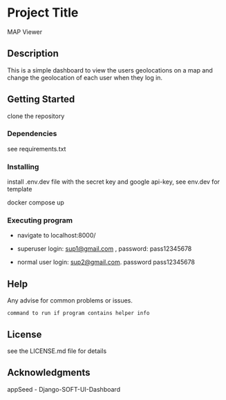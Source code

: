 # Project Title

MAP Viewer

## Description

This is a simple dashboard to view the users geolocations on a map and change the geolocation of each user when they log in.

## Getting Started

clone the repository

### Dependencies

see requirements.txt

### Installing

install .env.dev file with the secret key and google api-key, see env.dev for template

docker compose up

### Executing program

* navigate to localhost:8000/

* superuser login: sup1@gmail.com , password: pass12345678
* normal user login: sup2@gmail.com. password pass12345678

## Help

Any advise for common problems or issues.
```
command to run if program contains helper info
```


## License
 see the LICENSE.md file for details

## Acknowledgments

appSeed - Django-SOFT-UI-Dashboard